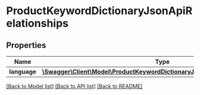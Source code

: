 # ProductKeywordDictionaryJsonApiRelationships

## Properties
Name | Type | Description | Notes
------------ | ------------- | ------------- | -------------
**language** | [**\Swagger\Client\Model\ProductKeywordDictionaryJsonApiRelationshipsLanguage**](ProductKeywordDictionaryJsonApiRelationshipsLanguage.md) |  | [optional] 

[[Back to Model list]](../../README.md#documentation-for-models) [[Back to API list]](../../README.md#documentation-for-api-endpoints) [[Back to README]](../../README.md)

